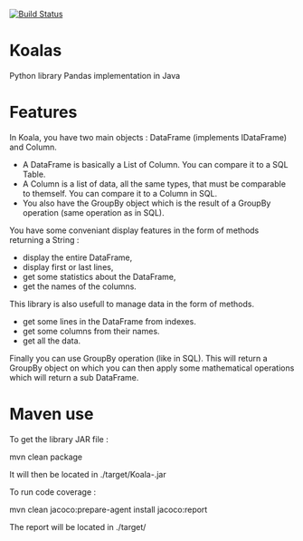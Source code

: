 [![Build Status](https://travis-ci.org/WaffleBuffer/Koalas.svg?branch=master)](https://travis-ci.org/WaffleBuffer/Koalas)
# Koalas
Python library Pandas implementation in Java

# Features

In Koala, you have two main objects : DataFrame (implements IDataFrame) and Column.
- A DataFrame is basically a List of Column. You can compare it to a SQL Table.
- A Column is a list of data, all the same types, that must be comparable to themself.
  You can compare it to a Column in SQL.
- You also have the GroupBy object which is the result of a GroupBy operation
  (same operation as in SQL).

You have some conveniant display features in the form of methods returning a String :
- display the entire DataFrame,
- display first or last lines,
- get some statistics about the DataFrame,
- get the names of the columns.

This library is also usefull to manage data in the form of methods.
- get some lines in the DataFrame from indexes.
- get some columns from their names.
- get all the data.

Finally you can use GroupBy operation (like in SQL). This will return a GroupBy
object on which you can then apply some mathematical operations which will return
a sub DataFrame.

# Maven use

To get the library JAR file :

mvn clean package

It will then be located in ./target/Koala-<Version>.jar

To run code coverage :

mvn clean jacoco:prepare-agent install jacoco:report

The report will be located in ./target/
